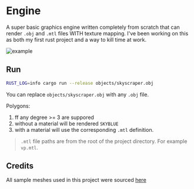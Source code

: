 # Engine

A super basic graphics engine written completely from scratch that can render `.obj` and `.mtl` files WITH texture mapping. I've been working on this as both my first rust project and a way to kill time at work.

![example](imgs/sky.gif)

## Run

```sh
RUST_LOG=info cargo run --release objects/skyscraper.obj
```
You can replace `objects/skyscraper.obj` with any `.obj` file. 



Polygons:
 1. ff any degree >= 3 are suppored
 2. without a material will be rendered `SKYBLUE`
 3. with a material will use the corresponding `.mtl` definition.


> `.mtl` file paths are from the root of the project directory. For example `vp.mtl`.

## Credits

All sample meshes used in this project were sourced [here](https://people.sc.fsu.edu/~jburkardt/data/obj/obj.html)
